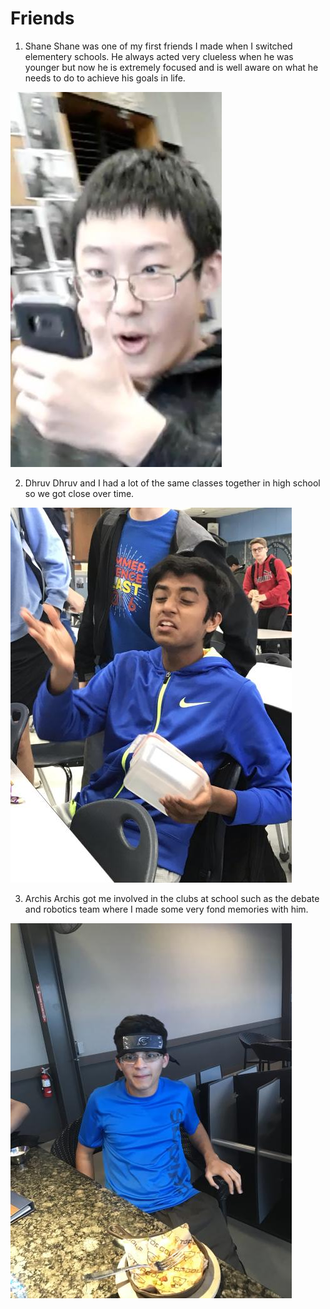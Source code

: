 # Friends

1. Shane
Shane was one of my first friends I made when I switched elementery schools. He always acted very clueless when he was younger but now he is extremely
focused and is well aware on what he needs to do to achieve his goals in life.
<img src="Shane.jpg" alt="Shane"/>

2. Dhruv
Dhruv and I had a lot of the same classes together in high school so we got close over time.
<img src="Dhruv.jpg" alt="Dhruv"/>

3. Archis
Archis got me involved in the clubs at school such as the debate and robotics team where I made some very fond memories with him.
<img src="Archis.jpg" alt="Archis"/>
